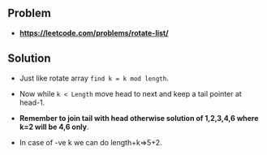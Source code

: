 ## Problem

- **https://leetcode.com/problems/rotate-list/**

## Solution

- Just like rotate array `find k = k mod length`.
- Now while `k < Length` move head to next and keep a tail pointer at head-1.
- **Remember to join tail with head otherwise solution of 1,2,3,4,6 where k=2 will be 4,6 only**.

- In case of -ve k we can do length+k=>5+2.
